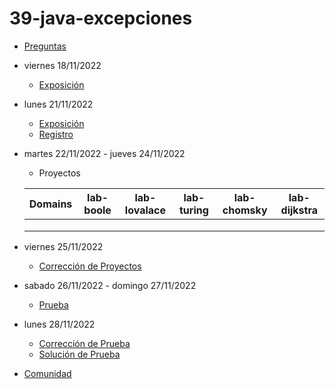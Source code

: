 # 39-java-excepciones

- [Preguntas](https://escuela.it/master-programacion-diseno-software)
- viernes 18/11/2022
  - [Exposición](https://escuela.it/master-programacion-diseno-software)
- lunes 21/11/2022
  - [Exposición](https://escuela.it/master-programacion-diseno-software)
  - [Registro](https://forms.gle/XJgnXgcHeHq7UVyh9)
- martes 22/11/2022 - jueves 24/11/2022
  - Proyectos
  
  |Domains|lab-boole|lab-lovalace|lab-turing|lab-chomsky|lab-dijkstra|
  |-------|---------|------------|----------|-----------|--------------|
  |       |         |            |          |           |              |
  |       |         |            |          |           |              |
  |       |         |            |          |           |              |
- viernes 25/11/2022
  - [Corrección de Proyectos](https://escuela.it/master-programacion-diseno-software)
- sabado 26/11/2022 - domingo 27/11/2022
  - [Prueba](https://forms.gle/YKf1FQno93pupw8C9)
- lunes 28/11/2022
  - [Corrección de Prueba](https://escuela.it/master-programacion-diseno-software)
  - [Solución de Prueba](https://docs.google.com/spreadsheets/d/15ETCDa-TU8T09kM88yq7OVkG4PtnkagBXb-Fv45f-VA/edit?usp=sharing)
- [Comunidad](https://app.slack.com/client/T02S3KYD464/C02UL9JU75W)
